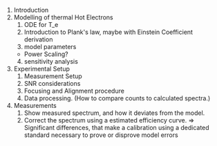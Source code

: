 1. Introduction 
2. Modelling of thermal Hot Electrons 
    1. ODE for T_e 
    2. Introduction to Plank's law, maybe with Einstein Coefficient derivation 
    3. model parameters 
    - Power Scaling?
    4. sensitivity analysis 
3. Experimental Setup 
    1. Measurement Setup 
    2. SNR considerations 
    3. Focusing and Alignment procedure 
    4. Data processing. (How to compare counts to calculated spectra.)
4. Measurements 
    1. Show measured spectrum, and how it deviates from the model. 
    2. Correct the spectrum using a estimated efficiency curve. 
    => Significant differences, that make a calibration using a dedicated standard necessary to prove or disprove model errors